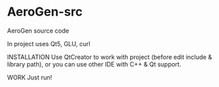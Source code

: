 # AeroGen-src
AeroGen source code

In project uses Qt5, GLU, curl

INSTALLATION
Use QtCreator to work with project (before edit include & library path), or you can use other IDE with C++ & Qt support.

WORK
Just run!
